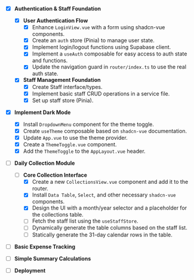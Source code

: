 - [x] **Authentication & Staff Foundation**
    - [x] **User Authentication Flow**
        - [x] Enhance `LoginView.vue` with a form using shadcn-vue components.
        - [x] Create an `auth` store (Pinia) to manage user state.
        - [x] Implement login/logout functions using Supabase client.
        - [x] Implement a `useAuth` composable for easy access to auth state and functions.
        - [x] Update the navigation guard in `router/index.ts` to use the real auth state.
    - [x] **Staff Management Foundation**
        - [x] Create Staff interface/types.
        - [x] Implement basic staff CRUD operations in a service file.
        - [x] Set up staff store (Pinia).
- [x] **Implement Dark Mode**
    - [x] Install `DropdownMenu` component for the theme toggle.
    - [x] Create `useTheme` composable based on `shadcn-vue` documentation.
    - [x] Update `App.vue` to use the theme provider.
    - [x] Create a `ThemeToggle.vue` component.
    - [x] Add the `ThemeToggle` to the `AppLayout.vue` header.
- [ ] **Daily Collection Module**
    - [ ] **Core Collection Interface**
        - [x] Create a new `CollectionsView.vue` component and add it to the router.
        - [x] Install `Data Table`, `Select`, and other necessary `shadcn-vue` components.
        - [x] Design the UI with a month/year selector and a placeholder for the collections table.
        - [ ] Fetch the staff list using the `useStaffStore`.
        - [ ] Dynamically generate the table columns based on the staff list.
        - [ ] Statically generate the 31-day calendar rows in the table.
- [ ] **Basic Expense Tracking**
- [ ] **Simple Summary Calculations**
- [ ] **Deployment**
 